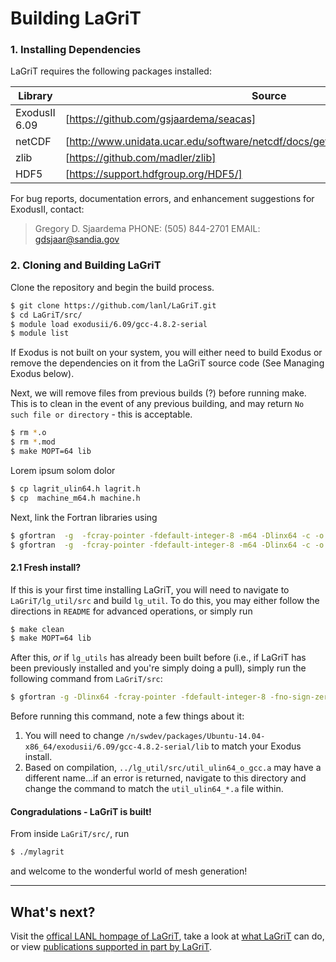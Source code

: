# Building LaGriT
### 1. Installing Dependencies
LaGriT requires the following packages installed:

| Library | Source |
| ------ | ------ |
| ExodusII 6.09 | [https://github.com/gsjaardema/seacas] |
| netCDF | [http://www.unidata.ucar.edu/software/netcdf/docs/getting_and_building_netcdf.html] |
| zlib | [https://github.com/madler/zlib] |
| HDF5 | [https://support.hdfgroup.org/HDF5/] |

For bug reports, documentation errors, and enhancement suggestions for ExodusII, contact:
>Gregory D. Sjaardema
>PHONE: (505) 844-2701
>EMAIL: gdsjaar@sandia.gov


### 2. Cloning and Building LaGriT
Clone the repository and begin the build process.
```sh
$ git clone https://github.com/lanl/LaGriT.git
$ cd LaGriT/src/
$ module load exodusii/6.09/gcc-4.8.2-serial
$ module list
```

If Exodus is not built on your system, you will either need to build Exodus or remove the dependencies on it from the LaGriT source code (See Managing Exodus below).

Next, we will remove files from previous builds (?) before running make. This is to clean in the event of any previous building, and may return `No such file or directory` - this is acceptable.

```sh
$ rm *.o
$ rm *.mod
$ make MOPT=64 lib
```

Lorem ipsum solom dolor

```sh
$ cp lagrit_ulin64.h lagrit.h
$ cp  machine_m64.h machine.h
```

Next, link the Fortran libraries using
```sh
$ gfortran  -g  -fcray-pointer -fdefault-integer-8 -m64 -Dlinx64 -c -o lagrit_main.o lagrit_main.f
$ gfortran  -g  -fcray-pointer -fdefault-integer-8 -m64 -Dlinx64 -c -o lagrit_fdate.o lagrit_fdate.f
```

#### 2.1 Fresh install?
If this is your first time installing LaGriT, you will need to navigate to `LaGriT/lg_util/src` and build `lg_util`. To do this, you may either follow the directions in `README` for advanced operations, or simply run

```sh
$ make clean
$ make MOPT=64 lib
```

After this, *or* if `lg_utils` has already been built before (i.e., if LaGriT has been previously installed and you're simply doing a pull), simply run the following command from `LaGriT/src`:

```sh
$ gfortran -g -Dlinx64 -fcray-pointer -fdefault-integer-8 -fno-sign-zero -o mylagrit lagrit_main.o lagrit_fdate.o lagrit_ulin64_o_gcc.a ../lg_util/src/util_ulin64_o_gcc.a -L/n/swdev/packages/Ubuntu-14.04-x86_64/exodusii/6.09/gcc-4.8.2-serial/lib -lexodus -lexoIIv2for -lnetcdf -lhdf5_hl -lhdf5 -lz -lm -lstdc++
```

Before running this command, note a few things about it:
1. You will need to change `/n/swdev/packages/Ubuntu-14.04-x86_64/exodusii/6.09/gcc-4.8.2-serial/lib` to match your Exodus install.
2. Based on compilation, `../lg_util/src/util_ulin64_o_gcc.a` may have a different name...if an error is returned, navigate to this directory and change the command to match the `util_ulin64_*.a` file within.

#### Congradulations - LaGriT is built! ####
From inside `LaGriT/src/`, run

```sh
$ ./mylagrit
```

and welcome to the wonderful world of mesh generation!

---

## What's next? ##


Visit the [offical LANL hompage of LaGriT](http://lagrit.lanl.gov), take a look at [what LaGriT](http://lagrit.lanl.gov/graphics.shtml) can do, or view [publications supported in part by LaGriT](http://lagrit.lanl.gov/publications.shtml).

